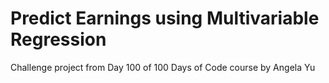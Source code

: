 # Predict Earnings using Multivariable Regression

Challenge project from Day 100 of 100 Days of Code course by Angela Yu

